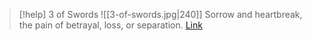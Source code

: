 > [!help]  3 of Swords
> ![[3-of-swords.jpg|240]]
> Sorrow and heartbreak, the pain of betrayal, loss, or separation.
> [Link](https://daily-tarot.squarespace.com/three-of-swords)